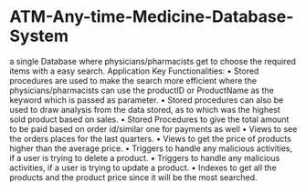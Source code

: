 # ATM-Any-time-Medicine-Database-System
a single Database where physicians/pharmacists get to choose the required items with a easy search. Application Key Functionalities: • Stored procedures are used to make the search more efficient where the physicians/pharmacists can use the productID or ProductName as the keyword which is passed as parameter. • Stored procedures can also be used to draw analysis from the data stored, as to which was the highest sold product based on sales. • Stored Procedures to give the total amount to be paid based on order id/similar one for payments as well • Views to see the orders places for the last quarters. • Views to get the price of products higher than the average price. • Triggers to handle any malicious activities, if a user is trying to delete a product. • Triggers to handle any malicious activities, if a user is trying to update a product. • Indexes to get all the products and the product price since it will be the most searched.
